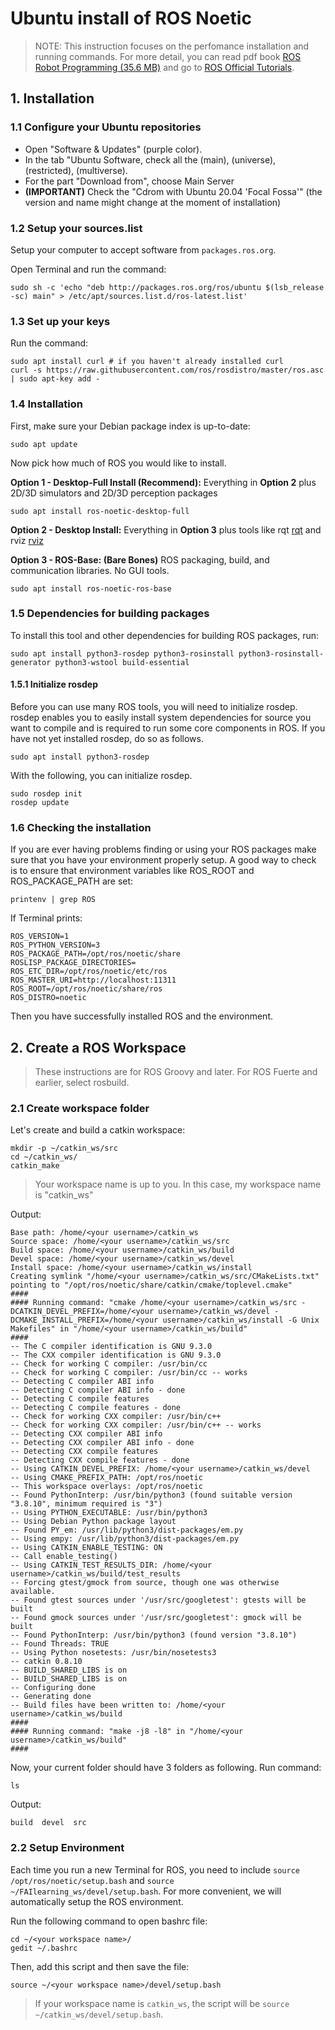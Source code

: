 # **Ubuntu install of ROS Noetic**

> NOTE: This instruction focuses on the perfomance installation and running commands. For more detail, you can read pdf book [ROS Robot Programming (35.6 MB)](https://www.robotis.com/service/download.php?no=719) and go to [ROS Official Tutorials](https://wiki.ros.org/ROS/Tutorials).

## 1. Installation

### 1.1 Configure your Ubuntu repositories
- Open "Software & Updates" (purple color).
- In the tab "Ubuntu Software, check all the (main), (universe), (restricted), (multiverse).
- For the part "Download from", choose Main Server 
- **(IMPORTANT)** Check the "Cdrom with Ubuntu 20.04 'Focal Fossa'" (the version and name might change at the moment of installation)

### 1.2 Setup your sources.list
Setup your computer to accept software from `packages.ros.org`.

Open Terminal and run the command:

    sudo sh -c 'echo "deb http://packages.ros.org/ros/ubuntu $(lsb_release -sc) main" > /etc/apt/sources.list.d/ros-latest.list'


### 1.3 Set up your keys
Run the command:

    sudo apt install curl # if you haven't already installed curl
    curl -s https://raw.githubusercontent.com/ros/rosdistro/master/ros.asc | sudo apt-key add -

### 1.4 Installation
First, make sure your Debian package index is up-to-date:

    sudo apt update

Now pick how much of ROS you would like to install.

**Option 1 - Desktop-Full Install (Recommend):** Everything in **Option 2** plus 2D/3D simulators and 2D/3D perception packages
    
    sudo apt install ros-noetic-desktop-full

**Option 2 - Desktop Install:** Everything in **Option 3** plus tools like rqt [rqt](https://wiki.ros.org/rqt) and rviz [rviz](https://wiki.ros.org/rviz)

**Option 3 - ROS-Base: (Bare Bones)** ROS packaging, build, and communication libraries. No GUI tools.

    sudo apt install ros-noetic-ros-base

### 1.5 Dependencies for building packages
To install this tool and other dependencies for building ROS packages, run:

    sudo apt install python3-rosdep python3-rosinstall python3-rosinstall-generator python3-wstool build-essential

#### 1.5.1 Initialize rosdep
Before you can use many ROS tools, you will need to initialize rosdep. rosdep enables you to easily install system dependencies for source you want to compile and is required to run some core components in ROS. If you have not yet installed rosdep, do so as follows.

    sudo apt install python3-rosdep

With the following, you can initialize rosdep.

    sudo rosdep init
    rosdep update

### 1.6 Checking the installation
If you are ever having problems finding or using your ROS packages make sure that you have your environment properly setup. A good way to check is to ensure that environment variables like ROS_ROOT and ROS_PACKAGE_PATH are set:

    printenv | grep ROS

If Terminal prints:

    ROS_VERSION=1
    ROS_PYTHON_VERSION=3
    ROS_PACKAGE_PATH=/opt/ros/noetic/share
    ROSLISP_PACKAGE_DIRECTORIES=
    ROS_ETC_DIR=/opt/ros/noetic/etc/ros
    ROS_MASTER_URI=http://localhost:11311
    ROS_ROOT=/opt/ros/noetic/share/ros
    ROS_DISTRO=noetic

Then you have successfully installed ROS and the environment.

## 2. Create a ROS Workspace

> These instructions are for ROS Groovy and later. For ROS Fuerte and earlier, select rosbuild.

### 2.1 Create workspace folder

Let's create and build a catkin workspace:

    mkdir -p ~/catkin_ws/src
    cd ~/catkin_ws/
    catkin_make

> Your workspace name is up to you. In this case, my workspace name is "catkin_ws"

Output:

    Base path: /home/<your username>/catkin_ws
    Source space: /home/<your username>/catkin_ws/src
    Build space: /home/<your username>/catkin_ws/build
    Devel space: /home/<your username>/catkin_ws/devel
    Install space: /home/<your username>/catkin_ws/install
    Creating symlink "/home/<your username>/catkin_ws/src/CMakeLists.txt" pointing to "/opt/ros/noetic/share/catkin/cmake/toplevel.cmake"
    ####
    #### Running command: "cmake /home/<your username>/catkin_ws/src -DCATKIN_DEVEL_PREFIX=/home/<your username>/catkin_ws/devel -DCMAKE_INSTALL_PREFIX=/home/<your username>/catkin_ws/install -G Unix Makefiles" in "/home/<your username>/catkin_ws/build"
    ####
    -- The C compiler identification is GNU 9.3.0
    -- The CXX compiler identification is GNU 9.3.0
    -- Check for working C compiler: /usr/bin/cc
    -- Check for working C compiler: /usr/bin/cc -- works
    -- Detecting C compiler ABI info
    -- Detecting C compiler ABI info - done
    -- Detecting C compile features
    -- Detecting C compile features - done
    -- Check for working CXX compiler: /usr/bin/c++
    -- Check for working CXX compiler: /usr/bin/c++ -- works
    -- Detecting CXX compiler ABI info
    -- Detecting CXX compiler ABI info - done
    -- Detecting CXX compile features
    -- Detecting CXX compile features - done
    -- Using CATKIN_DEVEL_PREFIX: /home/<your username>/catkin_ws/devel
    -- Using CMAKE_PREFIX_PATH: /opt/ros/noetic
    -- This workspace overlays: /opt/ros/noetic
    -- Found PythonInterp: /usr/bin/python3 (found suitable version "3.8.10", minimum required is "3") 
    -- Using PYTHON_EXECUTABLE: /usr/bin/python3
    -- Using Debian Python package layout
    -- Found PY_em: /usr/lib/python3/dist-packages/em.py  
    -- Using empy: /usr/lib/python3/dist-packages/em.py
    -- Using CATKIN_ENABLE_TESTING: ON
    -- Call enable_testing()
    -- Using CATKIN_TEST_RESULTS_DIR: /home/<your username>/catkin_ws/build/test_results
    -- Forcing gtest/gmock from source, though one was otherwise available.
    -- Found gtest sources under '/usr/src/googletest': gtests will be built
    -- Found gmock sources under '/usr/src/googletest': gmock will be built
    -- Found PythonInterp: /usr/bin/python3 (found version "3.8.10") 
    -- Found Threads: TRUE  
    -- Using Python nosetests: /usr/bin/nosetests3
    -- catkin 0.8.10
    -- BUILD_SHARED_LIBS is on
    -- BUILD_SHARED_LIBS is on
    -- Configuring done
    -- Generating done
    -- Build files have been written to: /home/<your username>/catkin_ws/build
    ####
    #### Running command: "make -j8 -l8" in "/home/<your username>/catkin_ws/build"
    ####

Now, your current folder should have 3 folders as following. Run command:

    ls

Output:

    build  devel  src

### 2.2 Setup Environment

Each time you run a new Terminal for ROS, you need to include `source /opt/ros/noetic/setup.bash` and `source ~/FAIlearning_ws/devel/setup.bash`. For more convenient, we will automatically setup the ROS environment. 

Run the following command to open bashrc file:

    cd ~/<your workspace name>/
    gedit ~/.bashrc

Then, add this script and then save the file:

    source ~/<your workspace name>/devel/setup.bash

> If your workspace name is `catkin_ws`, the script will be `source ~/catkin_ws/devel/setup.bash`.











